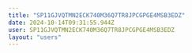 ```yaml
---
title: "SP11GJVQTMN2ECK740M36Q7TR8JPCGPGE4MSB3EDZ"
date: 2024-10-14T09:31:55.944Z
user: SP11GJVQTMN2ECK740M36Q7TR8JPCGPGE4MSB3EDZ
layout: "users"
---
```

    